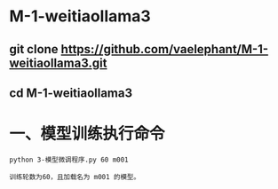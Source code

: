 # M-1-weitiaollama3

## git clone https://github.com/vaelephant/M-1-weitiaollama3.git

## cd M-1-weitiaollama3


# 一、模型训练执行命令
    python 3-模型微调程序.py 60 m001

    训练轮数为60，且加载名为 m001 的模型。


